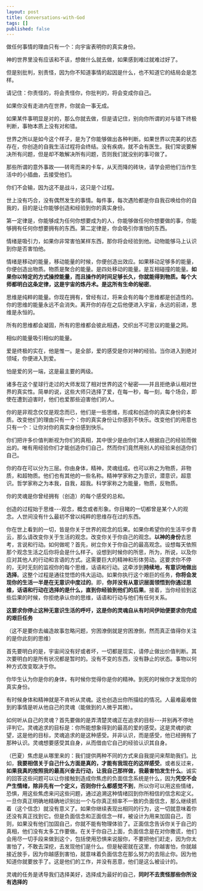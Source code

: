 ```yaml
---
layout: post
title: Conversations-with-God
tags: []
published: false
---
```


做任何事情的理由只有一个：向宇宙表明你的真实身份。

神的世界里没有应该和不该，想做什么就去做，如果感到难过就难过好了。

但是别批判，别责怪，因为你不知道事情的起因是什么，也不知道它的结局会是怎样。

请记住：你责怪的，将会责怪你，你批判的，将会变成你自己。

如果你没有走进内在世界，你就会一事无成。

如果某件事明显是对的，那么你就去做，但是请记住，别向你所谓的对与错下终极判断，事物本质上没有对和错。

世界之所以是如今这个样子，是为了你能够做出各种判断。如果世界以完美的状态存在，你创造的自我生活过程将会终结。没有疾病，就不会有医生。我们常说要解决所有问题，但是却不敢解决所有问题，否则我们就没别的事可做了。

那些所谓的意外事故——转弯而来的卡车，从天而降的砖块，请学会把他们当作生活中的小插曲，去接受他们。

你们不会输，因为这不是战斗，这只是个过程。

世上没有巧合，没有偶然发生的事情。每件事，每次遇险都是你自我召唤给你的自我的，目的是让你能够创造和经验到你的真实身份。

第一定律是，你能够成为任何你想要成为的人，你能够做任何你想要做的事，你能够拥有任何你想要拥有的东西。第二定律是，你会吸引你害怕的东西。

情绪是吸引力，如果你非常害怕某样东西，那你将会经验到他。动物能够马上认识到你是否害怕他。

情绪是移动的能量，移动能量的时候，你便创造出效应。如果移动足够多的能量，你便创造出物质。物质是聚合的能量。是四处移动的能量。是互相碰撞的能量。**如果你以特定的方式操控能量，而且操作的时间足够长久，你就能得到物质。每个大师都明白这条定律，这是宇宙的炼丹术。是这所有生命的秘密**。

思维是纯粹的能量。你现在拥有，曾经有过，将来会有的每个思维都是创造性的。你的思维的能量永远不会消失。离开你的存在之后他便进入宇宙，永远的前进，思维是永恒的。

所有的思维都会凝固，所有的思维都会彼此相遇，交织出不可思议的能量之网。

相似的能量吸引相似的能量。

爱是终极的实在，他是惟一。是全部，爱的感受是你对神的经验。当你进入到绝对领域，你便进入到爱。

怕是爱的另一端，这是最主要的两级。

诸多在这个星球行走过的大师发现了相对世界的这个秘密——并且拒绝承认相对世界的真实性。简单的说，这些大师只选择了爱，在每一秒，每一刻，每个场合，即使在遭到迫害时，他们也爱那些迫害他们的人。

你的是非观念仅仅是观念而已，他们是一些思维，形成和创造你的真实身份的本质。改变他们的理由只有一个：你的真实身份让你感到不快乐。改变他们的用意也只有一个：让你对你的真实身份感到快乐。

你们把许多价值判断视为你们的真相，其中很少是由你们本人根据自己的经验而做出的。唯有用经验你们才能创造你们自己，然而你们竟然用别人的经验来创造你们自己。

你的存在可以分为三层。你由身体，精神，灵魂组成。也可以称之为物质，非物质，和超物质。他们也有其他的一些名称。精神学家称之为意识，潜意识，超意识。哲学家称之为本我，自我，超我。科学家称之为能量，物质，反物质。

你的灵魂是你曾经拥有（创造）的每个感受的总和。

创造的过程始于思维---观念，概念或者形象。你目睹的一切都曾是某个人的观念。人世间没有什么最初不曾以纯粹的思维存在过的东西。

你在世上看到的一切，皆是你关于世界的观念的后果。如果你希望你的生活平步青云，那么请改变你关于生活的观念。改变你关于你自己的观念。**以神的身份**去思考，言说和行动。如何做呢？首先，树立你关于你自己的最高观念。设想每天依照那个观念生活之后你将会是什么样子。设想到时候你的所思，所为，所说，以及你应对其他人的行动和言语的方式。这需要巨大的精神和形体劳动。这要求你不停的，无时无刻的监视你的每个思维，话语和行动。这牵涉到**持续地，有意识地做出选择**。这整个过程是通往觉悟的伟大运动。如果你执行这个艰巨的任务，**你将会发现你的生活一半是在无意识中度过的**。即，**你并没有从意识层面领悟到你通过思维，话语和行动在选择的是什么，直到你经验到他们的后果**。接着，当你经验到这些后果的时候，你拒绝承认你的思维，话语和行动与他们有任何关系。

**这要求你停止这种无意识生活的呼吁，这是你的灵魂自从有时间伊始便要求你完成的艰巨任务**

（这不是要你去编造故事忽略问题，穷困潦倒就是穷困潦倒，然而真正值得你关注的是你此刻的思维）

首先要明白的是，宇宙间没有好或者坏，一切都是现实，请停止做出价值判断。其次要明白的是所有状况都是暂时的。没有不变的东西，没有静止的状态。事物以何种方式改变取决于你。

你毕生认为你是你的身体，有时候你觉得你是你的精神。到死的时候你才发现你的真实身份。

有时候身体和精神就是不肯听从灵魂。这也创造出你所描绘的情况。人最难最难做到的事情是听从他自己的灵魂（能做到的人微乎其微）。

如何听从自己的灵魂？首先要做的是弄清楚灵魂正在追求的目标---并别再不停地评判它。灵魂追求的目标是：你所能想象得到的最高的爱的感受。这是灵魂的欲望，这是他的目标，灵魂追求的是这种感受。并非认识，而是感受，他已经拥有了那种认识。灵魂想要感受其自身，从而借由它自己的经验认识其自身。

（巴夏）焦虑是从哪里来的：我们提供两种不同的方式来自我提问来帮助我们。比如，**我要相信关于自己什么方面是真的，才能有我现在的这样感受**。或者反过来，**如果我真的按照我的最高兴奋去行动，让我自己那样做，我最害怕发生什么**。诚实的回答这些问题可以让你接触到造成你焦虑的负面信念系统是什么，因为**凭空不会产生情绪，除非先有一个定义，否则你什么都感觉不到**，所以你可以用这些情绪，恐惧，用这些焦虑来问这些问题，通过追溯这种情绪回到你所相信的信念和定义。一旦你真正明确地精确地识别出一个与你真正频率不一致的负面信念，那么继续抓着（这个信念）就没有意义了。如果你继续表现出相同的行为，这一切就意味着你还没有真正找到它。但是负面信念和正面信念一样，被设计为用来加固自己，否则，如果没有他们加固自己，你就不能有物理体验了。正面信念告诉你关于自己的真相，他们没有太多工作要做。在关于你自己上面，负面信念是在对你撒谎，他们会用尽一切手段来做到这个，包括使用恐惧来说服你，不要把他们赶走，因为你太害怕了，不敢去深挖，去发现他们是什么。但是秘密就在这里，你越害怕，你就越接近放手，因为你越感到害怕，就意味着负面信念在那么努力的去阻止你。因为他知道你就要放手了。这是他们的工作，并没有恶意，他们是这么被设计的。

灵魂的任务是诱导我们选择美好，选择成为最好的自己，**同时不去责怪那些你所没有选择的**

